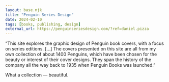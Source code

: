 ```yaml
---
layout: base.njk
title: "Penguin Series Design"
date: 2024-02-10
tags: [books, publishing, design]
external_url: https://penguinseriesdesign.com/?ref=daniel.pizza
---
```


“This site explores the graphic design of Penguin book covers, with a focus on series editions. […] The covers presented on this site are all from my own collection of about 1400 Penguins, which have been chosen for the beauty or interest of their cover designs. They span the history of the company all the way back to 1935 when Penguin Books was launched.”

What a collection — beautiful. 